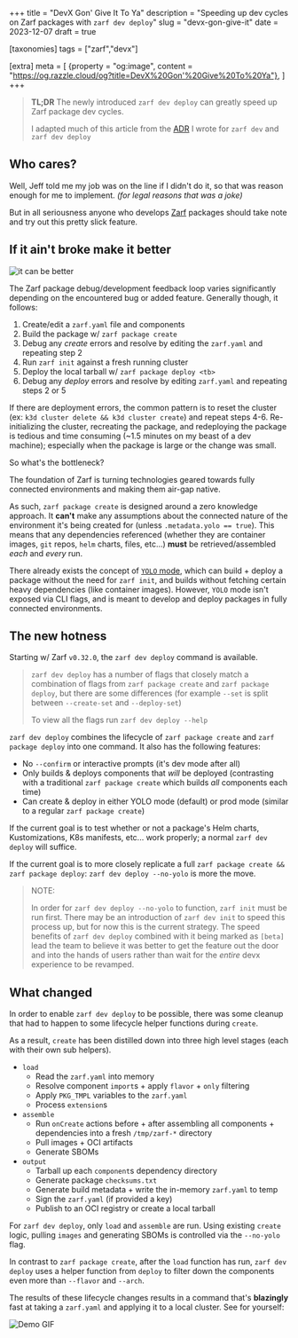 +++
title = "DevX Gon' Give It To Ya"
description = "Speeding up dev cycles on Zarf packages with `zarf dev deploy`"
slug = "devx-gon-give-it"
date = 2023-12-07
draft = true

[taxonomies]
tags = ["zarf","devx"]

[extra]
meta = [
    {property = "og:image", content = "https://og.razzle.cloud/og?title=DevX%20Gon'%20Give%20To%20Ya"},
]
+++

> **TL;DR** The newly introduced `zarf dev deploy` can greatly speed up Zarf package dev cycles.
>
> I adapted much of this article from the [ADR](https://github.com/defenseunicorns/zarf/blob/main/adr/0022-dev-cmd.md) I wrote for `zarf dev` and `zarf dev deploy`

<!-- more -->

## Who cares?

Well, Jeff told me my job was on the line if I didn't do it, so that was reason enough for me to implement. _(for legal reasons that was a joke)_

But in all seriousness anyone who develops [Zarf](https://github.com/defenseunicorns/zarf) packages should take note and try out this pretty slick feature.

## If it ain't broke make it better

![it can be better](https://media1.tenor.com/m/SMkXNFf_aIkAAAAC/max-lord-maxwell-lord.gif)

The Zarf package debug/development feedback loop varies significantly depending on the encountered bug or added feature. Generally though, it follows:

1. Create/edit a `zarf.yaml` file and components
2. Build the package w/ `zarf package create`
3. Debug any _create_ errors and resolve by editing the `zarf.yaml` and repeating step 2
4. Run `zarf init` against a fresh running cluster
5. Deploy the local tarball w/ `zarf package deploy <tb>`
6. Debug any _deploy_ errors and resolve by editing `zarf.yaml` and repeating steps 2 or 5

If there are deployment errors, the common pattern is to reset the cluster (ex: `k3d cluster delete && k3d cluster create`) and repeat steps 4-6. Re-initializing the cluster, recreating the package, and redeploying the package is tedious and time consuming (~1.5 minutes on my beast of a dev machine); especially when the package is large or the change was small.

So what's the bottleneck?

The foundation of Zarf is turning technologies geared towards fully connected environments and making them air-gap native.

As such, `zarf package create` is designed around a zero knowledge approach. It **can't** make any assumptions about the connected nature of the environment it's being created for (unless `.metadata.yolo == true`). This means that any dependencies referenced (whether they are container images, `git` repos, `helm` charts, files, etc...) **must** be retrieved/assembled _each_ and _every_ run.

There already exists the concept of [`YOLO` mode](https://github.com/defenseunicorns/zarf/blob/main/adr/0010-yolo-mode.md), which can build + deploy a package without the need for `zarf init`, and builds without fetching certain heavy dependencies (like container images). However, `YOLO` mode isn't exposed via CLI flags, and is meant to develop and deploy packages in fully connected environments.

## The new hotness

Starting w/ Zarf `v0.32.0`, the `zarf dev deploy` command is available.

> `zarf dev deploy` has a number of flags that closely match a combination of flags from `zarf package create` and `zarf package deploy`, but there are some differences (for example `--set` is split between `--create-set` and `--deploy-set`)
>
> To view all the flags run `zarf dev deploy --help`

`zarf dev deploy` combines the lifecycle of `zarf package create` and `zarf package deploy` into one command. It also has the following features:

- No `--confirm` or interactive prompts (it's dev mode after all)
- Only builds & deploys components that _will_ be deployed (contrasting with a traditional `zarf package create` which builds _all_ components each time)
- Can create & deploy in either YOLO mode (default) or prod mode (similar to a regular `zarf package create`)

If the current goal is to test whether or not a package's Helm charts, Kustomizations, K8s manifests, etc... work properly; a normal `zarf dev deploy` will suffice.

If the current goal is to more closely replicate a full `zarf package create && zarf package deploy`: `zarf dev deploy --no-yolo` is more the move.

> NOTE:
>
> In order for `zarf dev deploy --no-yolo` to function, `zarf init` must be run first.
> There may be an introduction of `zarf dev init` to speed this process up, but for now this is the current strategy. The speed benefits of `zarf dev deploy` combined with it being marked as `[beta]` lead the team to believe it was better to get the feature out the door and into the hands of users rather than wait for the _entire_ devx experience to be revamped.

## What changed

In order to enable `zarf dev deploy` to be possible, there was some cleanup that had to happen to some lifecycle helper functions during `create`.

As a result, `create` has been distilled down into three high level stages (each with their own sub helpers).

- `load`
  - Read the `zarf.yaml` into memory
  - Resolve component `import`s + apply `flavor` + `only` filtering
  - Apply `PKG_TMPL` variables to the `zarf.yaml`
  - Process `extension`s
- `assemble`
  - Run `onCreate` actions before + after assembling all components + dependencies into a fresh `/tmp/zarf-*` directory
  - Pull images + OCI artifacts
  - Generate SBOMs
- `output`
  - Tarball up each `component`s dependency directory
  - Generate package `checksums.txt`
  - Generate build metadata + write the in-memory `zarf.yaml` to temp
  - Sign the `zarf.yaml` (if provided a key)
  - Publish to an OCI registry or create a local tarball

For `zarf dev deploy`, only `load` and `assemble` are run. Using existing `create` logic, pulling `images` and generating SBOMs is controlled via the `--no-yolo` flag.

In contrast to `zarf package create`, after the `load` function has run, `zarf dev deploy` uses a helper function from `deploy` to filter down the components even more than `--flavor` and `--arch`.

The results of these lifecycle changes results in a command that's **blazingly** fast at taking a `zarf.yaml` and applying it to a local cluster. See for yourself:

![Demo GIF](/tapes/zarf-dev-deploy.gif)
